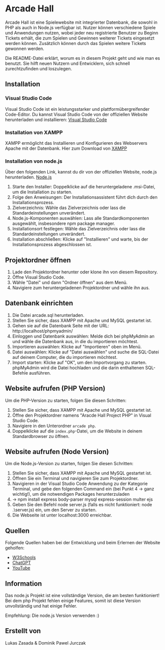 # Arcade Hall 

Arcade Hall ist eine Spielewebsite mit integrierter Datenbank, die sowohl in PHP als auch in Node.js verfügbar ist. Nutzer können verschiedene Spiele und Anwendungen nutzen, wobei jeder neu registrierte Benutzer zu Beginn Tickets erhält, die zum Spielen und Gewinnen weiterer Tickets eingesetzt werden können. Zusätzlich können durch das Spielen weitere Tickets gewonnen werden.

Die README-Datei erklärt, worum es in diesem Projekt geht und wie man es benutzt. Sie hilft neuen Nutzern und Entwicklern, sich schnell zurechtzufinden und loszulegen.

## Installation

### Visual Studio Code

Visual Studio Code ist ein leistungsstarker und plattformübergreifender Code-Editor. Du kannst Visual Studio Code von der offiziellen Website herunterladen und installieren: [Visual Studio Code](https://code.visualstudio.com/)

### Installation von XAMPP

XAMPP ermöglicht das Installieren und Konfigurieren des Webservers Apache mit der Datenbank. Hier zum Download von [XAMPP](https://www.apachefriends.org/de/index.html)

### Installation von node.js

Über den folgenden Link, kannst du dir von der offiziellen Website, node.js herunterladen. [Node.js](https://nodejs.org/en)

1. Starte den Installer: Doppelklicke auf die heruntergeladene .msi-Datei, um die Installation zu starten.
2. Folge den Anweisungen: Der Installationsassistent führt dich durch den Installationsprozess.
3. Zielverzeichnis: Wähle das Zielverzeichnis oder lass die Standardeinstellungen unverändert.
4. Node.js-Komponenten auswählen: Lass alle Standardkomponenten ausgewählt, insbesondere npm package manager.
5. Installationsort festlegen: Wähle das Zielverzeichnis oder lass die Standardeinstellungen unverändert.
6. Installation abschließen: Klicke auf "Installieren" und warte, bis der Installationsprozess abgeschlossen ist.

## Projektordner öffnen

1. Lade den Projektordner herunter oder klone ihn von diesem Repository.
2. Öffne Visual Studio Code.
3. Wähle "Datei" und dann "Ordner öffnen" aus dem Menü.
4. Navigiere zum heruntergeladenen Projektordner und wähle ihn aus.

## Datenbank einrichten

1. Die Datei arcade.sql herunterladen.
2. Stellen Sie sicher, dass XAMPP mit Apache und MySQL gestartet ist.
3. Gehen sie auf die Datenbank Seite mit der URL: http://localhost/phpmyadmin/
4. Einloggen und Datenbank auswählen: Melde dich bei phpMyAdmin an und wähle die Datenbank aus, in die du importieren möchtest.
5. Importieren auswählen: Klicke auf "Importieren" oben im Menü.
6. Datei auswählen: Klicke auf "Datei auswählen" und suche die SQL-Datei auf deinem Computer, die du importieren möchtest.
7. Import starten: Klicke auf "OK", um den Importvorgang zu starten. phpMyAdmin wird die Datei hochladen und die darin enthaltenen SQL-Befehle ausführen.

## Website aufrufen (PHP Version)

Um die PHP-Version zu starten, folgen Sie diesen Schritten:

1. Stellen Sie sicher, dass XAMPP mit Apache und MySQL gestartet ist.
2. Öffne den Projektordner namens "Aracde Hall Project PHP" in Visual Studio Code.
3. Navigiere in den Unterordner `arcade php`.
4. Doppelklicke auf die `index.php`-Datei, um die Website in deinem Standardbrowser zu öffnen.

## Website aufrufen (Node Version)

Um die Node.js-Version zu starten, folgen Sie diesen Schritten:

1. Stellen Sie sicher, dass XAMPP mit Apache und MySQL gestartet ist.
2. Öffnen Sie ein Terminal und navigieren Sie zum Projektordner.
3. Navigieren in der Visual Studio Code Anwendung zu der Kategorie Terminal, und gebe den folgenden Command ein (bei Punkt 4 -> ganz wichtig!), um die notwendigen Packages herunterzuladen
4. -> npm install express body-parser mysql express-session multer ejs
5. Geben Sie den Befehl node server.js (falls es nicht funktioniert: node .\server.js) ein, um den Server zu starten.
6. Die Webseite ist unter localhost:3000 erreichbar.

## Quellen

Folgende Quellen haben bei der Entwicklung und beim Erlernen der Website geholfen:

- [W3Schools](https://www.w3schools.com/)
- [ChatGPT](https://www.chatgpt.com/)
- [YouTube](https://www.youtube.com/)

## Information

Das node.js Projekt ist eine vollständige Version, die am besten funktioniert! Bei dem php Projekt fehlen einige Features, somit ist diese Version unvollständig und hat einige Fehler.

Empfehlung: Die node.js Version verwenden :)

## Erstellt von

Lukas Zasada & Dominik Pawel Jurczak

